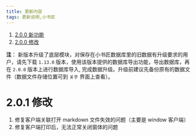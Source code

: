 ```yaml
---
title: 更新内容
tags: 更新说明,小书匠
---
```


1. [2.0.0 新功能](#200-新功能)
2. [2.0.0 修改](#200-修改)



**注**：  新版本升级了底层模块，对保存在小书匠数据库里的旧数据有升级要求的用户，请先下载 `1.13.0` 版本，使用该版本提供的数据库导出功能，导出数据库，再在 `2.0.0` 版本上进行数据库导入, 完成数据升级。升级前建议先备份原有的数据文件（数据文件存储位置可到 `关于` 界面上查看）。

# 2.0.1 修改

1. 修复客户端关联打开 markdown 文件失效的问题（主要是 window 客户端）
2. 修复客户端打印后，无法正常关闭窗体的问题